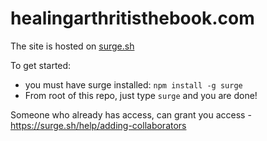 # healingarthritisthebook.com

The site is hosted on [surge.sh](http://surge.sh)

To get started:
* you must have surge installed: `npm install -g surge`
* From root of this repo, just type `surge` and you are done!

Someone who already has access, can grant you access - https://surge.sh/help/adding-collaborators
